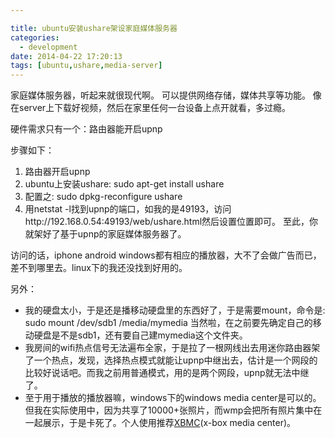 ```yaml
---

title: ubuntu安装ushare架设家庭媒体服务器
categories: 
  - development
date: 2014-04-22 17:20:13
tags: [ubuntu,ushare,media-server]
---
```


家庭媒体服务器，听起来就很现代啊。
可以提供网络存储，媒体共享等功能。
像在server上下载好视频，然后在家里任何一台设备上点开就看，多过瘾。
<!-- more -->

硬件需求只有一个：路由器能开启upnp

步骤如下：

1.  路由器开启upnp
2.  ubuntu上安装ushare: sudo apt-get install ushare
3.  配置之: sudo dpkg-reconfigure ushare
4.  用netstat -l找到upnp的端口，如我的是49193，访问http://192.168.0.54:49193/web/ushare.html然后设置位置即可。
至此，你就架好了基于upnp的家庭媒体服务器了。

访问的话，iphone android windows都有相应的播放器，大不了会做广告而已，差不到哪里去。linux下的我还没找到好用的。


另外：

*   我的硬盘太小，于是还是播移动硬盘里的东西好了，于是需要mount，命令是: sudo mount /dev/sdb1 /media/mymedia 当然啦，在之前要先确定自己的移动硬盘是不是sdb1，还有要自己建mymedia这个文件夹。
*   我房间的wifi热点信号无法遍布全家，于是拉了一根网线出去用迷你路由器架了一个热点，发现，选择热点模式就能让upnp中继出去，估计是一个网段的比较好说话吧。而我之前用普通模式，用的是两个网段，upnp就无法中继了。
*   至于用于播放的播放器嘛，windows下的windows media center是可以的。但我在实际使用中，因为共享了10000+张照片，而wmp会把所有照片集中在一起展示，于是卡死了。个人使用推荐[XBMC](http://xbmc.org/download/ "Download XBMC")(x-box media center)。
